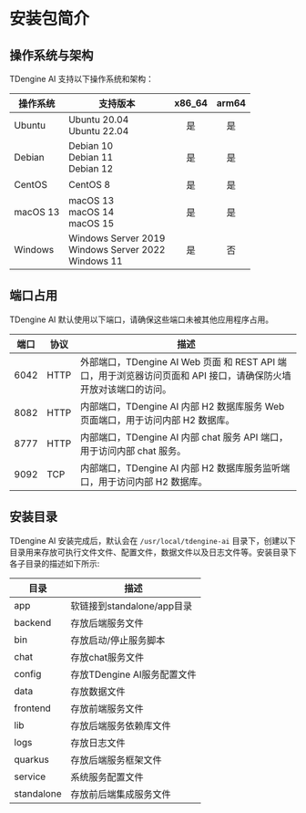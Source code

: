 # 安装包简介

## 操作系统与架构

TDengine AI 支持以下操作系统和架构：

|操作系统|支持版本|x86_64|arm64|
|---|---|:---:|:---:|
| Ubuntu   | Ubuntu 20.04<br/>Ubuntu 22.04 | 是 | 是 |
| Debian   | Debian 10<br/>Debian 11<br/>Debian 12 | 是 | 是 |
| CentOS   | CentOS 8 | 是 | 是 |
| macOS 13 | macOS 13<br/>macOS 14<br/>macOS 15 | 是 | 是 |
| Windows  | Windows Server 2019<br/>Windows Server 2022<br/>Windows 11 | 是 | 否 |

## 端口占用

TDengine AI 默认使用以下端口，请确保这些端口未被其他应用程序占用。

| 端口 | 协议 | 描述 |
|------|------|---------|
| 6042 | HTTP | 外部端口，TDengine AI Web 页面 和 REST API 端口，用于浏览器访问页面和 API 接口，请确保防火墙开放对该端口的访问。|
| 8082 | HTTP | 内部端口，TDengine AI 内部 H2 数据库服务 Web 页面端口，用于访问内部 H2 数据库。 |
| 8777 | HTTP | 内部端口，TDengine AI 内部 chat 服务 API 端口，用于访问内部 chat 服务。 |
| 9092 | TCP  | 内部端口，TDengine AI 内部 H2 数据库服务监听端口，用于访问内部 H2 数据库。 |

## 安装目录

TDengine AI 安装完成后，默认会在 `/usr/local/tdengine-ai` 目录下，创建以下目录用来存放可执行文件文件、配置文件，数据文件以及日志文件等。安装目录下各子目录的描述如下所示:

| 目录        | 描述	|
|------------|---|
| app        | 软链接到standalone/app目录 |
| backend    | 存放后端服务文件 |
| bin        | 存放启动/停止服务脚本 |
| chat       | 存放chat服务文件 |
| config      | 存放TDengine AI服务配置文件 |
| data       | 存放数据文件 |
| frontend   | 存放前端服务文件 |
| lib        | 存放后端服务依赖库文件 |
| logs       | 存放日志文件 |
| quarkus    | 存放后端服务框架文件 |
| service    | 系统服务配置文件 |
| standalone | 存放前后端集成服务文件 |
